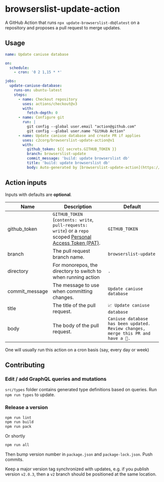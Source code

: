 # browserslist-update-action

A GitHub Action that runs `npx update-browserslist-db@latest` on a repository and proposes a pull request to merge updates.

## Usage

```yaml
name: Update caniuse database

on:
  schedule:
    - cron: '0 2 1,15 * *'

jobs:
  update-caniuse-database:
    runs-on: ubuntu-latest
    steps:
      - name: Checkout repository
        uses: actions/checkout@v3
        with:
          fetch-depth: 0
      - name: Configure git
        run: |
          git config --global user.email "action@github.com"
          git config --global user.name "GitHub Action"
      - name: Update caniuse database and create PR if applies
        uses: c2corg/browserslist-update-action@v1
        with:
          github_token: ${{ secrets.GITHUB_TOKEN }}
          branch: browserslist-update
          commit_message: 'build: update browserslist db'
          title: 'build: update browserslist db'
          body: Auto-generated by [browserslist-update-action](https://github.com/c2corg/browserslist-update-action/)
```

## Action inputs

Inputs with defaults are **optional**.

| Name           | Description                                                                                                                                                                                               | Default                                                                           |
| -------------- | --------------------------------------------------------------------------------------------------------------------------------------------------------------------------------------------------------- | --------------------------------------------------------------------------------- |
| github_token   | `GITHUB_TOKEN` (`contents: write`, `pull-requests: write`) or a `repo` scoped [Personal Access Token (PAT)](https://docs.github.com/en/github/authenticating-to-github/creating-a-personal-access-token). | `GITHUB_TOKEN`                                                                    |
| branch         | The pull request branch name.                                                                                                                                                                             | `browserslist-update`                                                             |
| directory      | For monorepos, the directory to switch to when running action                                                                                                                                             | `.`                                                                               |
| commit_message | The message to use when committing changes.                                                                                                                                                               | `Update caniuse database`                                                         |
| title          | The title of the pull request.                                                                                                                                                                            | `📈 Update caniuse database`                                                      |
| body           | The body of the pull request.                                                                                                                                                                             | `Caniuse database has been updated. Review changes, merge this PR and have a 🍺.` |

One will usually run this action on a cron basis (say, every day or week)

## Contributing

### Edit / add GraphQL queries and mutations

`src/types` folder contains generated type definitions based on queries. Run `npm run types` to update.

### Release a version

```sh
npm run lint
npm run build
npm run pack
```

Or shortly

```sh
npm run all
```

Then bump version number in `package.json` and `package-lock.json`. Push commits.

Keep a major version tag synchronized with updates, e.g. if you publish version `v2.0.3`, then a `v2` branch should be positioned at the same location.

